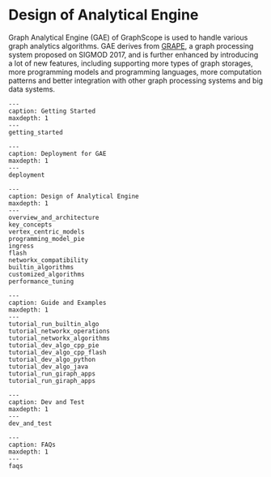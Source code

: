 # Design of Analytical Engine

Graph Analytical Engine (GAE) of GraphScope is used to handle various graph analytics algorithms. GAE derives from [GRAPE](https://dl.acm.org/doi/10.1145/3282488), a graph processing system proposed on SIGMOD 2017, and is further enhanced by introducing a lot of new features, including supporting more types of graph storages, more programming models and programming languages, more computation patterns and better integration with other graph processing systems and big data systems. 

```{toctree} arguments
---
caption: Getting Started
maxdepth: 1 
---
getting_started
```

```{toctree} arguments
---
caption: Deployment for GAE
maxdepth: 1 
---
deployment
```

```{toctree} arguments
---
caption: Design of Analytical Engine
maxdepth: 1 
---
overview_and_architecture
key_concepts
vertex_centric_models
programming_model_pie
ingress
flash
networkx_compatibility
builtin_algorithms
customized_algorithms
performance_tuning
```

```{toctree} arguments
---
caption: Guide and Examples
maxdepth: 1 
---
tutorial_run_builtin_algo
tutorial_networkx_operations
tutorial_networkx_algorithms
tutorial_dev_algo_cpp_pie
tutorial_dev_algo_cpp_flash
tutorial_dev_algo_python
tutorial_dev_algo_java
tutorial_run_giraph_apps
tutorial_run_giraph_apps
```

```{toctree} arguments
---
caption: Dev and Test
maxdepth: 1 
---
dev_and_test
```

```{toctree} arguments
---
caption: FAQs
maxdepth: 1 
---
faqs
```